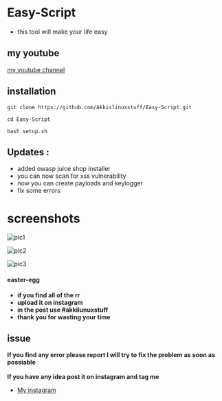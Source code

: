 # Easy-Script

* this tool will make your life easy

## my youtube 
[my youtube channel](https://www.youtube.com/channel/UCZ6U1GQS7LT_9PH6M2C2ZvQ)

## installation 

```
git clone https://github.com/Akkislinuxstuff/Easy-Script.git
```

```
cd Easy-Script
```

```
bash setup.sh
```

## Updates :
* added owasp juice shop installer
* you can now scan for xss vulnerability
* now you can create payloads and keylogger
* fix some errors


# screenshots


![pic1](https://github.com/Akkislinuxstuff/images_for_easy-script/blob/main/easy.png)

![pic2](https://github.com/Akkislinuxstuff/images_for_easy-script/blob/main/easy2.png)

![pic3](https://github.com/Akkislinuxstuff/images_for_easy-script/blob/main/easy3.png)

#### easter-egg

* **if you find all of the rr**
* **upload it on instagram**
* **in the post use #akkilunuxstuff**
* **thank you for wasting your time**

## issue
**If you find any error please report I will try to fix the problem as soon as possiable**
<br /><br />
**If you have any idea post it on instagram and tag me**
* [My instagram](https://www.instagram.com/abhimanyu__islive/)
